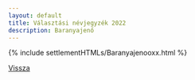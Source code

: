 ```yaml
---
layout: default
title: Választási névjegyzék 2022
description: Baranyajenő
---
```


{% include settlementHTMLs/Baranyajenooxx.html %}

[Vissza](../)